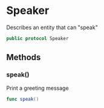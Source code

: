 
# Speaker

Describes an entity that can "speak"

```swift
public protocol Speaker
```

## Methods

### speak()

Print a greeting message

```swift
func speak()
```
